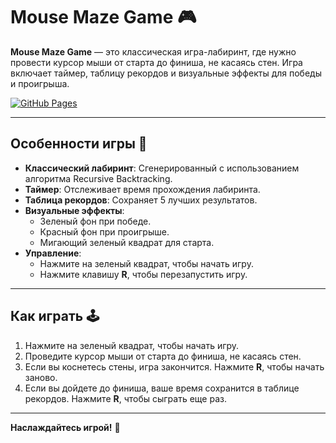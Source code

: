 # Mouse Maze Game 🎮

**Mouse Maze Game** — это классическая игра-лабиринт, где нужно провести курсор мыши от старта до финиша, не касаясь стен. Игра включает таймер, таблицу рекордов и визуальные эффекты для победы и проигрыша.

[![GitHub Pages](https://img.shields.io/badge/GitHub%20Pages-Live-brightgreen)](https://egor-zavgorodnev.github.io/mouse-maze/)

---

## Особенности игры 🚀

- **Классический лабиринт**: Сгенерированный с использованием алгоритма Recursive Backtracking.
- **Таймер**: Отслеживает время прохождения лабиринта.
- **Таблица рекордов**: Сохраняет 5 лучших результатов.
- **Визуальные эффекты**:
  - Зеленый фон при победе.
  - Красный фон при проигрыше.
  - Мигающий зеленый квадрат для старта.
- **Управление**:
  - Нажмите на зеленый квадрат, чтобы начать игру.
  - Нажмите клавишу **R**, чтобы перезапустить игру.

---

## Как играть 🕹️

1. Нажмите на зеленый квадрат, чтобы начать игру.
2. Проведите курсор мыши от старта до финиша, не касаясь стен.
3. Если вы коснетесь стены, игра закончится. Нажмите **R**, чтобы начать заново.
4. Если вы дойдете до финиша, ваше время сохранится в таблице рекордов. Нажмите **R**, чтобы сыграть еще раз.

---

**Наслаждайтесь игрой!** 🎉
